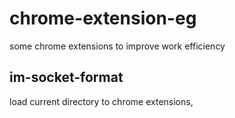 # chrome-extension-eg
some chrome extensions to improve work efficiency

## im-socket-format
load current directory to chrome extensions, 
